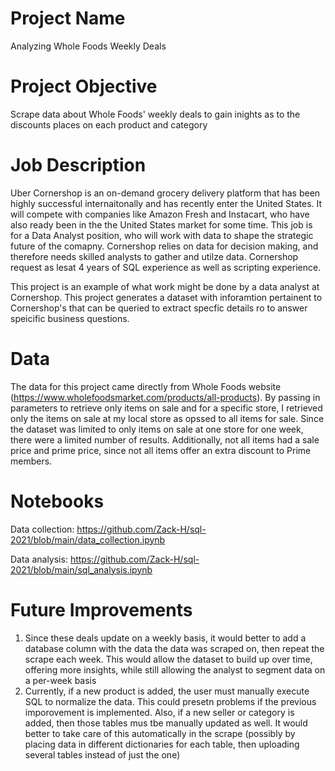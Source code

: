 # Project Name
Analyzing Whole Foods Weekly Deals

# Project Objective
Scrape data about Whole Foods' weekly deals to gain inights as to the discounts places on each product and category


# Job Description
Uber Cornershop is an on-demand grocery delivery platform that has been highly successful internaitonally and has recently enter the United States. It will compete with companies like Amazon Fresh and Instacart, who have also ready been in the the United States market for some time.
This job is for a Data Analyst position, who will work with data to shape the strategic future of the comapny. Cornershop relies on data for decision making, and therefore needs skilled analysts to gather and utilze data. Cornershop request as lesat 4 years of SQL experience as well as scripting experience.

This project is an example of what work might be done by a data analyst at Cornershop. This project generates a dataset with inforamtion pertainent to Cornershop's that can be queried to extract specfic details ro to answer speicific business questions.


# Data
The data for this project came directly from Whole Foods website (https://www.wholefoodsmarket.com/products/all-products). 
By passing in parameters to retrieve only items on sale and for a specific store, I retrieved only the items on sale at my local store as opssed to all items for sale.
Since the dataset was limited to only items on sale at one store for one week, there were a limited number of results. Additionally, not all items had a sale price and prime price, since not all items offer an extra discount to Prime members.


# Notebooks
Data collection: https://github.com/Zack-H/sql-2021/blob/main/data_collection.ipynb

Data analysis: https://github.com/Zack-H/sql-2021/blob/main/sql_analysis.ipynb


# Future Improvements
1. Since these deals update on a weekly basis, it would better to add a database column with the data the data was scraped on, then repeat the scrape each week. This would allow the dataset to build up over time, offering more insights, while still allowing the analyst to segment data on a per-week basis
2. Currently, if a new product is added, the user must manually execute SQL to normalize the data. This could presetn problems if the previous imporovement is implemented. Also, if a new seller or category is added, then those tables mus tbe manually updated as well. It would better to take care of this automatically in the scrape (possibly by placing data in different dictionaries for each table, then uploading several tables instead of just the one)
